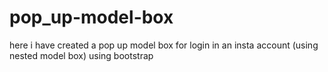 # pop_up-model-box
here i have created a pop up model box for login in an insta account (using nested model box) using bootstrap
